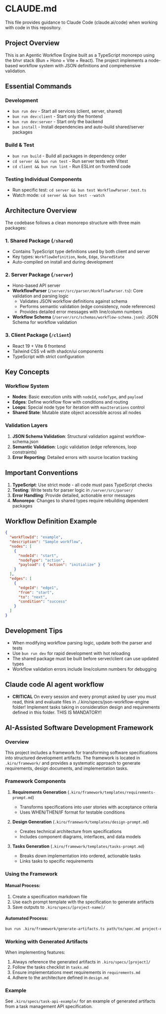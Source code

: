 # CLAUDE.md

This file provides guidance to Claude Code (claude.ai/code) when working with code in this repository.

## Project Overview

This is an Agentic Workflow Engine built as a TypeScript monorepo using the bhvr stack (Bun + Hono + Vite + React). The project implements a node-based workflow system with JSON definitions and comprehensive validation.

## Essential Commands

### Development
- `bun run dev` - Start all services (client, server, shared)
- `bun run dev:client` - Start only the frontend
- `bun run dev:server` - Start only the backend
- `bun install` - Install dependencies and auto-build shared/server packages

### Build & Test
- `bun run build` - Build all packages in dependency order
- `cd server && bun run test` - Run server tests with Vitest
- `cd client && bun run lint` - Run ESLint on frontend code

### Testing Individual Components
- Run specific test: `cd server && bun test WorkflowParser.test.ts`
- Watch mode: `cd server && bun test --watch`

## Architecture Overview

The codebase follows a clean monorepo structure with three main packages:

### 1. Shared Package (`/shared`)
- Contains TypeScript type definitions used by both client and server
- Key types: `WorkflowDefinition`, `Node`, `Edge`, `SharedState`
- Auto-compiled on install and during development

### 2. Server Package (`/server`)
- Hono-based API server
- **WorkflowParser** (`/server/src/parser/WorkflowParser.ts`): Core validation and parsing logic
  - Validates JSON workflow definitions against schema
  - Performs semantic validation (edge consistency, node references)
  - Provides detailed error messages with line/column numbers
- **Workflow Schema** (`/server/src/schemas/workflow-schema.json`): JSON Schema for workflow validation

### 3. Client Package (`/client`)
- React 19 + Vite 6 frontend
- Tailwind CSS v4 with shadcn/ui components
- TypeScript with strict configuration

## Key Concepts

### Workflow System
- **Nodes**: Basic execution units with `nodeId`, `nodeType`, and `payload`
- **Edges**: Define workflow flow with conditions and routing
- **Loops**: Special node type for iteration with `maxIterations` control
- **Shared State**: Mutable state object accessible across all nodes

### Validation Layers
1. **JSON Schema Validation**: Structural validation against workflow-schema.json
2. **Semantic Validation**: Logic validation (edge references, loop constraints)
3. **Error Reporting**: Detailed errors with source location tracking

## Important Conventions

1. **TypeScript**: Use strict mode - all code must pass TypeScript checks
2. **Testing**: Write tests for parser logic in `/server/src/parser/`
3. **Error Handling**: Provide detailed, actionable error messages
4. **Monorepo**: Changes to shared types require rebuilding dependent packages

## Workflow Definition Example

```json
{
  "workflowId": "example",
  "description": "Sample workflow",
  "nodes": [
    {
      "nodeId": "start",
      "nodeType": "action",
      "payload": { "action": "initialize" }
    }
  ],
  "edges": [
    {
      "edgeId": "edge1",
      "from": "start",
      "to": "next",
      "condition": "success"
    }
  ]
}
```

## Development Tips

- When modifying workflow parsing logic, update both the parser and tests
- Use `bun run dev` for rapid development with hot reloading
- The shared package must be built before server/client can use updated types
- Workflow validation errors include line/column numbers for debugging

## Claude code AI agent workflow
- **CRITICAL** On every session and every prompt asked by user you must read, think and evaluate files in ./.kiro/specs/json-workflow-engine folder! Implement tasks taking in consideration design and requirements defined in this folder. THIS IS MANDATORY!

## AI-Assisted Software Development Framework

### Overview
This project includes a framework for transforming software specifications into structured development artifacts. The framework is located in `.kiro/framework/` and provides a systematic approach to generate requirements, design documents, and implementation tasks.

### Framework Components

1. **Requirements Generation** (`.kiro/framework/templates/requirements-prompt.md`)
   - Transforms specifications into user stories with acceptance criteria
   - Uses WHEN/THEN/IF format for testable conditions

2. **Design Generation** (`.kiro/framework/templates/design-prompt.md`)
   - Creates technical architecture from specifications
   - Includes component diagrams, interfaces, and data models

3. **Tasks Generation** (`.kiro/framework/templates/tasks-prompt.md`)
   - Breaks down implementation into ordered, actionable tasks
   - Links tasks to specific requirements

### Using the Framework

#### Manual Process:
1. Create a specification markdown file
2. Use each prompt template with the specification to generate artifacts
3. Save outputs to `.kiro/specs/[project-name]/`

#### Automated Process:
```bash
bun run .kiro/framework/generate-artifacts.ts path/to/spec.md project-name
```

### Working with Generated Artifacts

When implementing features:
1. Always reference the generated artifacts in `.kiro/specs/[project]/`
2. Follow the tasks checklist in `tasks.md`
3. Ensure implementations meet requirements in `requirements.md`
4. Adhere to the architecture defined in `design.md`

### Example
See `.kiro/specs/task-api-example/` for an example of generated artifacts from a task management API specification.